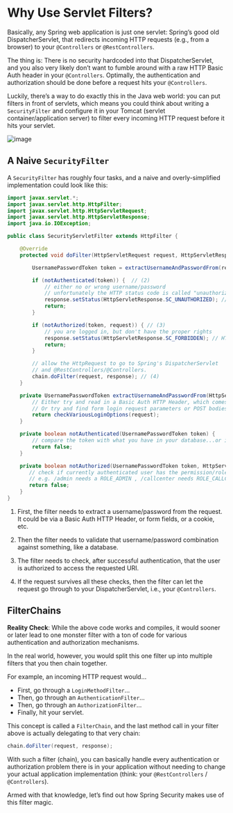 
# Why Use Servlet Filters?

Basically, any Spring web application is just one servlet: Spring’s good old DispatcherServlet, that redirects incoming HTTP requests (e.g., from a browser) to your `@Controllers` or `@RestControllers`.

The thing is: There is no security hardcoded into that DispatcherServlet, and you also very likely don’t want to fumble around with a raw HTTP Basic Auth header in your `@Controllers`. Optimally, the authentication and authorization should be done before a request hits your `@Controllers`.

Luckily, there’s a way to do exactly this in the Java web world: you can put filters in front of servlets, which means you could think about writing a `SecurityFilter` and configure it in your Tomcat (servlet container/application server) to filter every incoming HTTP request before it hits your servlet.

![image](https://github.com/user-attachments/assets/f1182afb-08fe-49a3-a13d-54942b752880)

## A Naive `SecurityFilter`

A `SecurityFilter` has roughly four tasks, and a naive and overly-simplified implementation could look like this:

```java
import javax.servlet.*;
import javax.servlet.http.HttpFilter;
import javax.servlet.http.HttpServletRequest;
import javax.servlet.http.HttpServletResponse;
import java.io.IOException;

public class SecurityServletFilter extends HttpFilter {

    @Override
    protected void doFilter(HttpServletRequest request, HttpServletResponse response, FilterChain chain) throws IOException, ServletException {

        UsernamePasswordToken token = extractUsernameAndPasswordFrom(request);  // (1)

        if (notAuthenticated(token)) {  // (2)
            // either no or wrong username/password
            // unfortunately the HTTP status code is called "unauthorized", instead of "unauthenticated"
            response.setStatus(HttpServletResponse.SC_UNAUTHORIZED); // HTTP 401.
            return;
        }

        if (notAuthorized(token, request)) { // (3)
            // you are logged in, but don't have the proper rights
            response.setStatus(HttpServletResponse.SC_FORBIDDEN); // HTTP 403
            return;
        }

        // allow the HttpRequest to go to Spring's DispatcherServlet
        // and @RestControllers/@Controllers.
        chain.doFilter(request, response); // (4)
    }

    private UsernamePasswordToken extractUsernameAndPasswordFrom(HttpServletRequest request) {
        // Either try and read in a Basic Auth HTTP Header, which comes in the form of user:password
        // Or try and find form login request parameters or POST bodies, i.e. "username=me" & "password="myPass"
        return checkVariousLoginOptions(request);
    }

    private boolean notAuthenticated(UsernamePasswordToken token) {
        // compare the token with what you have in your database...or in-memory...or in LDAP...
        return false;
    }

    private boolean notAuthorized(UsernamePasswordToken token, HttpServletRequest request) {
       // check if currently authenticated user has the permission/role to access this request's /URI
       // e.g. /admin needs a ROLE_ADMIN , /callcenter needs ROLE_CALLCENTER, etc.
       return false;
    }
}
```

1. First, the filter needs to extract a username/password from the request. It could be via a Basic Auth HTTP Header, or form fields, or a cookie, etc.

2. Then the filter needs to validate that username/password combination against something, like a database.

3. The filter needs to check, after successful authentication, that the user is authorized to access the requested URI.

4. If the request survives all these checks, then the filter can let the request go through to your DispatcherServlet, i.e., your `@Controllers`.

## FilterChains

**Reality Check**: While the above code works and compiles, it would sooner or later lead to one monster filter with a ton of code for various authentication and authorization mechanisms.

In the real world, however, you would split this one filter up into multiple filters that you then chain together.

For example, an incoming HTTP request would…

- First, go through a `LoginMethodFilter`…
- Then, go through an `AuthenticationFilter`…
- Then, go through an `AuthorizationFilter`…
- Finally, hit your servlet.

This concept is called a `FilterChain`, and the last method call in your filter above is actually delegating to that very chain:

```java
chain.doFilter(request, response);
```

With such a filter (chain), you can basically handle every authentication or authorization problem there is in your application without needing to change your actual application implementation (think: your `@RestControllers` / `@Controllers`).

Armed with that knowledge, let’s find out how Spring Security makes use of this filter magic.
